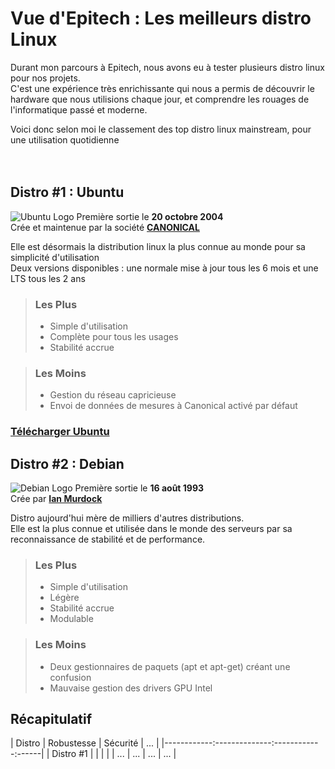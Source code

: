 # Vue d'Epitech : Les meilleurs distro Linux

Durant mon parcours à Epitech, nous avons eu à tester plusieurs distro linux pour nos projets.<br>
C'est une expérience très enrichissante qui nous a permis de découvrir le hardware que nous utilisions chaque jour, et comprendre les rouages de l'informatique passé et moderne.

Voici donc selon moi le classement des top distro linux mainstream, pour une utilisation quotidienne
<br><br><br>


## Distro #1 : Ubuntu

![Ubuntu Logo](https://logos-world.net/wp-content/uploads/2020/11/Ubuntu-Logo.png "Ubuntu Logo")
Première sortie le **20 octobre 2004**<br>
Crée et maintenue par la société [**CANONICAL**](https://canonical.com/)

Elle est désormais la distribution linux la plus connue au monde pour sa simplicité d'utilisation
<br>Deux versions disponibles : une normale mise à jour tous les 6 mois et une LTS tous les 2 ans

> ### Les Plus
> - Simple d'utilisation
> - Complète pour tous les usages
> - Stabilité accrue


> ### Les Moins
> - Gestion du réseau capricieuse
> - Envoi de données de mesures à Canonical activé par défaut

### [Télécharger Ubuntu](https://ubuntu.com/download/desktop)


## Distro #2 : Debian

![Debian Logo](https://www.recia.fr/wp-content/uploads/2015/06/debian-logo-horizontal.gif "Debian Logo")
Première sortie le **16 août 1993**<br>
Crée par [**Ian Murdock**](https://fr.wikipedia.org/wiki/Ian_Murdock)

Distro aujourd'hui mère de milliers d'autres distributions.<br>
Elle est la plus connue et utilisée dans le monde des serveurs par sa reconnaissance de stabilité et de performance.

> ### Les Plus
> - Simple d'utilisation
> - Légère
> - Stabilité accrue
> - Modulable

> ### Les Moins
> - Deux gestionnaires de paquets (apt et apt-get) créant une confusion
> - Mauvaise gestion des drivers GPU Intel

## Récapitulatif

|   Distro   |  Robustesse  |  Sécurité  | ...  | 
|------------:--------------:------------:------|
| Distro #1  |              |            |      |
|    ...     |    ...       |    ...     |  ... |
